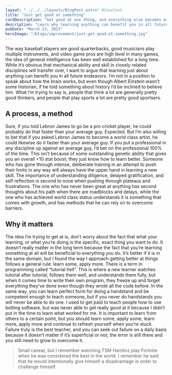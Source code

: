 ```yaml
---
layout: "../../../layouts/BlogPost.astro" #Constant
title: "Just get good at something"
cardDescription: "Get good at one thing, and everything else becomes easier"
description: "Learn why learning anything can benefit you in all future endeavors, and how the process of learning can improve your overall thinking and problem-solving abilities. Discover the importance of diligence, delayed gratification, and self-reflection when pushing through plateaus and frustrations, and how failure can be the best teacher. This blog post argues that it's not the specific thing you learn, but rather the act of learning itself that can have a positive impact on your life."
pubDate: "March 23, 2023"
heroImage: "/blogs/improvement/just-get-good-at-something.jpg"
---
```

The way baseball players are good quarterbacks, good musicians play multiple Instruments, and video game pros are high level in many games, the idea of general intelligence has been well established for a long time. While it’s obvious that mechanical ability and skill in closely related disciplines will transfer over, I want to argue that learning just about anything can benefit you in all future endeavors. I’m not in a position to speak about how the brain works, but even though Albert Einstein wasn’t some historian, if he told something about history I’d be inclined to believe him. What I’m trying to say is, people that think a lot are generally pretty good thinkers, and people that play sports a lot are pretty good sportsers.

## A process, a method

Sure, if you told Lebron James to go be a pro cricket player, he could probably do that faster than your average guy. Expected. But I’m also willing to bet that if you asked Lebron James to become a world class artist, he could likewise do it faster than your average guy. If you put a professional in *any* discipline up against an average guy, I’d bet on the professional 100% of the time. This isn’t because of some outstanding genetic ability that gives you an overall +10 stat boost; they just know how to learn better. Someone who has gone through intense, deliberate training in an attempt to push their limits in any way will always have the upper hand in learning a new skill. The importance of understanding diligence, delayed gratification, and self reflection is second to none when pushing through plateaus and frustrations. The one who has never been great at anything has  second thoughts about his path when there are roadblocks and delays, while the one who has achieved world class status understands it is something that comes with growth, and has methods that he can rely on to overcome barriers.

## Why it matters

The idea I’m trying to get at is, don’t worry about the fact that what your learning, or what you’re doing is the specific, exact thing you want to do. It doesn’t really matter in the long term because the fact that you’re learning something at all will be beneficial to everything you do. It’s better if it is in the same domain, but I found the way I approach getting better at things follows a general rule: learn some, apply more. There is a term in programming called “tutorial hell”. This is where a new learner watches tutorial after tutorial, follows them well, and understands them fully, but when it comes time to write their own program, they freeze up and forget everything they’ve done even though they wrote all the code before. In the same way, you can learn perfect form for doing a handstand and be competent enough to teach someone, but if you never do handstands you will never be able to do one. I used to get paid to teach people how to use botting software, but was never able to get really good at it because I didn’t put in the time to learn what worked for me. It is important to learn from others to a certain point, but you should learn some, apply some, learn more, apply more and continue to refresh yourself when you’re stuck. Failure truly is the best teacher, and you can seek out failure on a daily basis because it doesn’t matter if it’s superficial or not; the error is still there and you still need to grow to overcome it. 

> Small caveat, but I remember watching TSM Hamlinz play Fortnite when he was considered the best in the world. I remember he said that he would intentionally give himself a disadvantage in order to challenge himself.
>